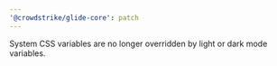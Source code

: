 ```yaml
---
'@crowdstrike/glide-core': patch
---
```


System CSS variables are no longer overridden by light or dark mode variables.

